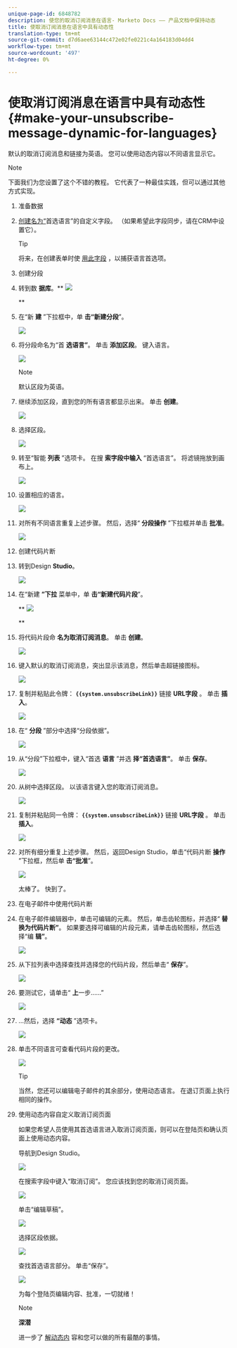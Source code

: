```yaml
---
unique-page-id: 6848782
description: 使您的取消订阅消息在语言- Marketo Docs —— 产品文档中保持动态
title: 使取消订阅消息在语言中具有动态性
translation-type: tm+mt
source-git-commit: d7d6aee63144c472e02fe0221c4a164183d04dd4
workflow-type: tm+mt
source-wordcount: '497'
ht-degree: 0%

---
```



# 使取消订阅消息在语言中具有动态性 {#make-your-unsubscribe-message-dynamic-for-languages}

默认的取消订阅消息和链接为英语。 您可以使用动态内容以不同语言显示它。

>[!NOTE]
>
>下面我们为您设置了这个不错的教程。 它代表了一种最佳实践，但可以通过其他方式实现。

1. 准备数据
1. [创建名为“](../../../../product-docs/administration/field-management/create-a-custom-field-in-marketo.md)首选语言”的自定义字段。 （如果希望此字段同步，请在CRM中设置它）。

   >[!TIP]
   >
   >将来，在创建表单时使 [用此字段](../../../../product-docs/demand-generation/forms/creating-a-form/create-a-form.md) ，以捕获语言首选项。

1. 创建分段
1. 转到数 **据库**。** ![](assets/db.png)

   **

1. 在“新 **建** ”下拉框中，单 **击“新建分段**”。

   ![](assets/two.png)

1. 将分段命名为“首 **选语言”**。 单击 **添加区段**。 键入语言。

   ![](assets/image2015-3-9-8-3a33-3a44.png)

   >[!NOTE]
   >
   >默认区段为英语。

1. 继续添加区段，直到您的所有语言都显示出来。 单击 **创建**。

   ![](assets/image2015-3-9-8-3a38-3a5.png)

1. 选择区段。

   ![](assets/image2015-3-9-8-3a38-3a17.png)

1. 转至“智能 **列表** ”选项卡。 在搜 **索字段中输入** “首选语言”。 将滤镜拖放到画布上。

   ![](assets/six.png)

1. 设置相应的语言。

   ![](assets/seven.png)

1. 对所有不同语言重复上述步骤。 然后，选择“ **分段操作** ”下拉框并单击 **批准**。

   ![](assets/image2015-3-9-8-3a39-3a36.png)

1. 创建代码片断
1. 转到Design **Studio**。

   ![](assets/ds.png)

1. 在“新建 **”下拉** 菜单中，单 **击“新建代码片段**”。

   ** ![](assets/ten.png)

   **

1. 将代码片段命 **名为取消订阅消息**。 单击 **创建**。

   ![](assets/image2015-3-9-8-3a40-3a54.png)

1. 键入默认的取消订阅消息，突出显示该消息，然后单击超链接图标。

   ![](assets/image2015-3-9-8-3a41-3a47.png)

1. 复制并粘贴此令牌： **`{{system.unsubscribeLink}}`** 链接 **URL字段** 。 单击 **插入**。

   ![](assets/image2015-3-9-8-3a43-3a17.png)

1. 在“ **分段** ”部分中选择“分段依据”。

   ![](assets/image2015-3-9-8-3a44-3a16.png)

1. 从“分段”下拉框中，键入“首选 **语言** ”并选 **择“首选语言”**。 单击 **保存**。

   ![](assets/image2015-3-9-8-3a44-3a32.png)

1. 从树中选择区段。 以该语言键入您的取消订阅消息。

   ![](assets/image2015-3-9-8-3a45-3a43.png)

1. 复制并粘贴同一令牌： **`{{system.unsubscribeLink}}`** 链接 **URL字段** 。 单击 **插入**。

   ![](assets/image2015-3-9-8-3a47-3a4.png)

1. 对所有细分重复上述步骤。 然后，返回Design Studio，单击“代码片断 **操作** ”下拉框，然后单 **击“批准**”。

   ![](assets/image2015-3-9-8-3a47-3a34.png)

   太棒了。 快到了。

1. 在电子邮件中使用代码片断
1. 在电子邮件编辑器中，单击可编辑的元素。 然后，单击齿轮图标，并选择“ **替换为代码片断”**。 如果要选择可编辑的片段元素，请单击齿轮图标，然后选择“编 **辑”**。

   ![](assets/4.1.png)

1. 从下拉列表中选择查找并选择您的代码片段，然后单击“ **保存**”。

   ![](assets/image2015-3-9-8-3a50-3a16.png)

1. 要测试它，请单击“ **上**&#x200B;一步……”

   ![](assets/4.3.png)

1. ...然后，选择 **“动态** ”选项卡。

   ![](assets/4.4.png)

1. 单击不同语言可查看代码片段的更改。

   ![](assets/4.5.png)

   >[!TIP]
   >
   >当然，您还可以编辑电子邮件的其余部分，使用动态语言。 在退订页面上执行相同的操作。

1. 使用动态内容自定义取消订阅页面

   如果您希望人员使用其首选语言进入取消订阅页面，则可以在登陆页和确认页面上使用动态内容。

   导航到Design Studio。

   ![](assets/ds.png)

   在搜索字段中键入“取消订阅”。 您应该找到您的取消订阅页面。

   ![](assets/image2015-3-9-8-3a51-3a53.png)

   单击“编辑草稿”。

   ![](assets/image2015-3-9-8-3a52-3a23.png)

   选择区段依据。

   ![](assets/image2015-3-9-8-3a52-3a57.png)

   查找首选语言部分。 单击“保存”。

   ![](assets/image2015-3-9-8-3a53-3a54.png)

   为每个登陆页编辑内容、批准，一切就绪！

   >[!NOTE]
   >
   >**深潜**
   >
   >
   >进一步了 [解动态内](../../../../product-docs/personalization/segmentation-and-snippets/segmentation/understanding-dynamic-content.md) 容和您可以做的所有最酷的事情。


